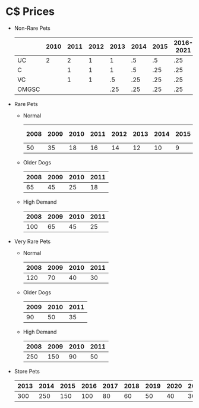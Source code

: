 # C$ Prices

  - Non-Rare Pets
    
    |       | 2010 | 2011 | 2012 | 2013 | 2014 | 2015 | 2016-2021 |
    |-------|------|------|------|------|------|------|-----------|
    | UC    | 2    | 2    | 1    | 1    | .5   | .5   | .25       |
    | C     |      | 1    | 1    | 1    | .5   | .25  | .25       |
    | VC    |      | 1    | 1    | .5   | .25  | .25  | .25       |
    | OMGSC |      |      |      | .25  | .25  | .25  | .25       |
  - Rare Pets
    - Normal

      | 2008 | 2009 | 2010 | 2011 | 2012 | 2013 | 2014 | 2015 | 2016 | 2017 | 2018 | 2019 | 2020-2021 |
      |------|------|------|------|------|------|------|------|------|------|------|------|-----------|
      | 50   | 35   | 18   | 16   | 14   | 12   | 10   | 9    | 8    | 7    | 6    | 5    | 4         |
    - Older Dogs

      | 2008 | 2009 | 2010 | 2011 |
      |------|------|------|------|
      | 65   | 45   | 25   | 18   |
    - High Demand

      | 2008 | 2009 | 2010 | 2011 |
      |------|------|------|------|
      | 100  | 65   | 45   | 25   |
  - Very Rare Pets
    - Normal

      | 2008 | 2009 | 2010 | 2011 |
      |------|------|------|------|
      | 120  | 70   | 40   | 30   |
    - Older Dogs

      | 2009 | 2010 | 2011 |
      |------|------|------|
      | 90   | 50   | 35   |
    - High Demand

      | 2008 | 2009 | 2010 | 2011 |
      |------|------|------|------|
      | 250  | 150  | 90   | 50   |
  - Store Pets

    | 2013 | 2014 | 2015 | 2016 | 2017 | 2018 | 2019 | 2020 | 2021 |
    |------|------|------|------|------|------|------|------|------|
    | 300  | 250  | 150  | 100  | 80   | 60   | 50   | 40   | 30   |

